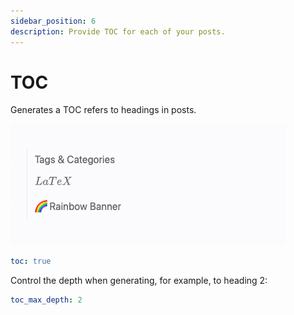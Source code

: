 ```yaml
---
sidebar_position: 6
description: Provide TOC for each of your posts.
---
```


# TOC

Generates a TOC refers to headings in posts.

![Preview of TOC](./img/toc.png)

```yaml title="theme/hexo-theme-cupertino/_config.yml"
toc: true
```
Control the depth when generating, for example, to heading 2:

```yaml title="theme/hexo-theme-cupertino/_config.yml"
toc_max_depth: 2
```
